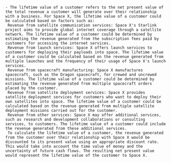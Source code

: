     - The lifetime value of a customer refers to the net present value of the total revenue a customer will generate over their relationship with a business. For Space X, the lifetime value of a customer could be calculated based on factors such as:
     Revenue from satellite communication services: Space X's Starlink project aims to provide global internet coverage through a satellite network. The lifetime value of a customer could be determined by estimating the revenue generated from the subscription fees paid by customers for accessing the internet services.
     Revenue from launch services: Space X offers launch services to customers for deploying their payloads into space. The lifetime value of a customer could be calculated based on the revenue generated from multiple launches and the frequency of their usage of Space X's launch services.
     Revenue from spacecraft manufacturing: Space X manufactures spacecraft, such as the Dragon spacecraft, for crewed and uncrewed missions. The lifetime value of a customer could be determined by estimating the revenue generated from multiple spacecraft orders placed by the customer.
     Revenue from satellite deployment services: Space X provides satellite deployment services for customers who want to deploy their own satellites into space. The lifetime value of a customer could be calculated based on the revenue generated from multiple satellite deployment missions carried out for the customer.
     Revenue from other services: Space X may offer additional services, such as research and development collaborations or consulting services, to customers. The lifetime value of a customer could include the revenue generated from these additional services.
     To calculate the lifetime value of a customer, the revenue generated from the customer over their relationship with Space X would be discounted to its present value using an appropriate discount rate. This would take into account the time value of money and the uncertainty of future cash flows. The resulting net present value would represent the lifetime value of the customer to Space X.

